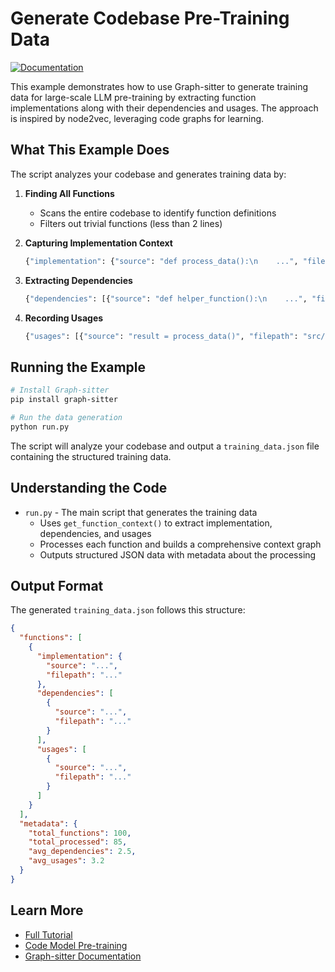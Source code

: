 # Generate Codebase Pre-Training Data

[![Documentation](https://img.shields.io/badge/docs-graph-sitter.com-blue)](https://graph-sitter.com/tutorials/generate-training-data)

This example demonstrates how to use Graph-sitter to generate training data for large-scale LLM pre-training by extracting function implementations along with their dependencies and usages. The approach is inspired by node2vec, leveraging code graphs for learning.

## What This Example Does

The script analyzes your codebase and generates training data by:

1. **Finding All Functions**

   - Scans the entire codebase to identify function definitions
   - Filters out trivial functions (less than 2 lines)

1. **Capturing Implementation Context**

   ```python
   {"implementation": {"source": "def process_data():\n    ...", "filepath": "src/process.py"}}
   ```

1. **Extracting Dependencies**

   ```python
   {"dependencies": [{"source": "def helper_function():\n    ...", "filepath": "src/helpers.py"}]}
   ```

1. **Recording Usages**

   ```python
   {"usages": [{"source": "result = process_data()", "filepath": "src/main.py"}]}
   ```

## Running the Example

```bash
# Install Graph-sitter
pip install graph-sitter

# Run the data generation
python run.py
```

The script will analyze your codebase and output a `training_data.json` file containing the structured training data.

## Understanding the Code

- `run.py` - The main script that generates the training data
  - Uses `get_function_context()` to extract implementation, dependencies, and usages
  - Processes each function and builds a comprehensive context graph
  - Outputs structured JSON data with metadata about the processing

## Output Format

The generated `training_data.json` follows this structure:

```json
{
  "functions": [
    {
      "implementation": {
        "source": "...",
        "filepath": "..."
      },
      "dependencies": [
        {
          "source": "...",
          "filepath": "..."
        }
      ],
      "usages": [
        {
          "source": "...",
          "filepath": "..."
        }
      ]
    }
  ],
  "metadata": {
    "total_functions": 100,
    "total_processed": 85,
    "avg_dependencies": 2.5,
    "avg_usages": 3.2
  }
}
```

## Learn More

- [Full Tutorial](https://graph-sitter.com/tutorials/generate-training-data)
- [Code Model Pre-training](https://graph-sitter.com/concepts/code-model-training)
- [Graph-sitter Documentation](https://graph-sitter.com)
